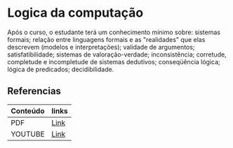 # Logica da computação

Após o curso, o estudante terá um conhecimento mínimo 
sobre: sistemas formais; relação entre linguagens 
formais e as "realidades" que elas descrevem 
(modelos e interpretações); validade de argumentos; 
satisfatibilidade; sistemas de valoração-verdade; 
inconsistência; corretude, completude e incompletude 
de sistemas dedutivos; conseqüência lógica; 
lógica de predicados; decidibilidade.


## Referencias

| Conteúdo  | links |
| ------------- | ------------- |
| PDF  | [Link](https://www.dcc.fc.up.pt/~nam/publica/nlc.pdf)  |
| YOUTUBE  | [Link](https://www.youtube.com/playlist?list=PLYLYA7XrlskN5ZTzu5evPZBj_6FDuSvra)  |